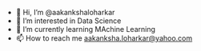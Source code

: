 - 👋 Hi, I’m @aakankshaloharkar
- 👀 I’m interested in Data Science
- 🌱 I’m currently learning MAchine Learning
- 📫 How to reach me aakanksha.loharkar@yahoo.com

<!---
aakankshaloharkar/aakankshaloharkar is a ✨ special ✨ repository because its `README.md` (this file) appears on your GitHub profile.
You can click the Preview link to take a look at your changes.
--->
